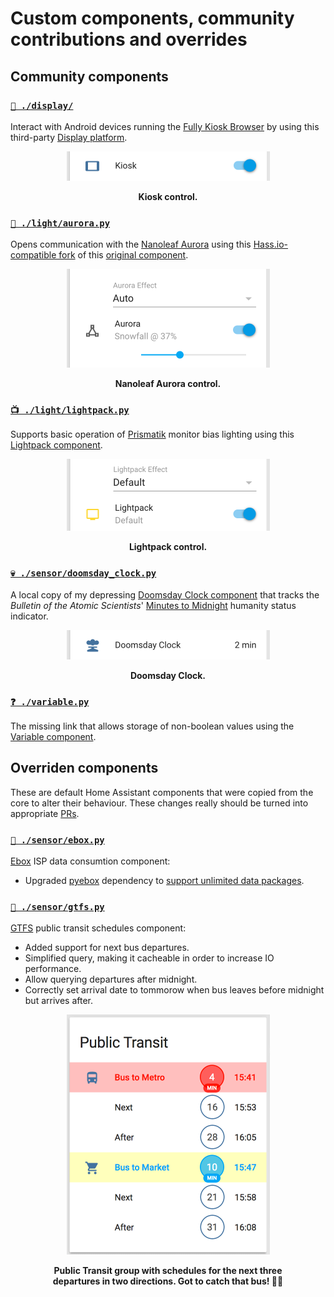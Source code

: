 # Custom components, community contributions and overrides


## Community components

### [`🎦 ./display/`](display)

Interact with Android devices running the [Fully Kiosk Browser](https://www.ozerov.de/fully-kiosk-browser) by using this third-party [Display platform](https://github.com/daemondazz/homeassistant-displays).

<div align="center">
    <figure>
        <div>
            <img src="../www/screenshots/card-kiosk.png" alt="Kiosk card" title="Kiosk control" width="325">
        </div>
        <figcaption>
            <p><strong>Kiosk control.</strong></p>
        </figcaption>
    </figure>
</div>


### [`🔺 ./light/aurora.py`](light/aurora.py)

Opens communication with the [Nanoleaf Aurora](https://nanoleaf.me) using this [Hass.io-compatible fork](https://github.com/Oro/home-assistant/tree/light-aurora) of this [original component](https://github.com/software-2/ha-aurora).

<div align="center">
    <figure>
        <div>
            <img src="../www/screenshots/card-aurora.png" alt="Nanoleaf Aurora card" title="Nanoleaf Aurora control" width="325">
        </div>
        <figcaption>
            <p><strong>Nanoleaf Aurora control.</strong></p>
        </figcaption>
    </figure>
</div>


### [`📺 ./light/lightpack.py`](light/lightpack.py)

Supports basic operation of [Prismatik](https://github.com/psieg/Lightpack) monitor bias lighting using this [Lightpack component](https://github.com/kklemm91/Lightpack-HASS).

<div align="center">
    <figure>
        <div>
            <img src="../www/screenshots/card-lightpack.png" alt="Lightpack card" title="Lightpack control" width="325">
        </div>
        <figcaption>
            <p><strong>Lightpack control.</strong></p>
        </figcaption>
    </figure>
</div>


### [`💀 ./sensor/doomsday_clock.py`](sensor/doomsday_clock.py)

A local copy of my depressing [Doomsday Clock component](https://github.com/renemarc/home-assistant-custom-components) that tracks the _Bulletin of the Atomic Scientists_' [Minutes to Midnight](https://thebulletin.org/timeline) humanity status indicator.

<div align="center">
    <figure>
        <div>
            <img src="../www/screenshots/card-doomsday.png" alt="Doomsday Clock card" title="Doomsday Clock" width="325">
        </div>
        <figcaption>
            <p><strong>Doomsday Clock.</strong></p>
        </figcaption>
    </figure>
</div>


### [`❓ ./variable.py`](variables.py)

The missing link that allows storage of non-boolean values using the [Variable component](https://github.com/rogro82/hass-variables).


## Overriden components

These are default Home Assistant components that were copied from the core to alter their behaviour. These changes really should be turned into appropriate [PRs](https://github.com/home-assistant/home-assistant/pulls).


### [`📡 ./sensor/ebox.py`](sensor/ebox.py)

[Ebox](https://github.com/home-assistant/home-assistant/blob/master/homeassistant/components/sensor/ebox.py) ISP data consumtion component:
- Upgraded [pyebox](https://github.com/titilambert/pyebox/) dependency to [support unlimited data packages](https://github.com/titilambert/pyebox/issues/1).


### [`🚌 ./sensor/gtfs.py`](sensor/gtfs.py)

[GTFS](https://github.com/home-assistant/home-assistant/blob/master/homeassistant/components/sensor/gtfs.py) public transit schedules component:
- Added support for next bus departures.
- Simplified query, making it cacheable in order to increase IO performance.
- Allow querying departures after midnight.
- Correctly set arrival date to tommorow when bus leaves before midnight but arrives after.

<div align="center">
    <figure>
        <div>
            <img src="../www/screenshots/group-transit.png" alt="Public Transit group" title="Public Transit" width="325">
        </div>
        <figcaption>
            <p><strong>Public Transit group with schedules for the next three departures in two directions. Got to catch that bus! 🚌🏃</strong></p>
        </figcaption>
    </figure>
</div>
